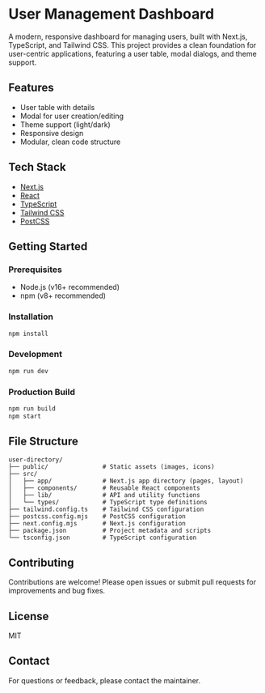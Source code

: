 # User Management Dashboard

A modern, responsive dashboard for managing users, built with Next.js, TypeScript, and Tailwind CSS. This project provides a clean foundation for user-centric applications, featuring a user table, modal dialogs, and theme support.

## Features

- User table with details
- Modal for user creation/editing
- Theme support (light/dark)
- Responsive design
- Modular, clean code structure

## Tech Stack

- [Next.js](https://nextjs.org/)
- [React](https://react.dev/)
- [TypeScript](https://www.typescriptlang.org/)
- [Tailwind CSS](https://tailwindcss.com/)
- [PostCSS](https://postcss.org/)

## Getting Started

### Prerequisites

- Node.js (v16+ recommended)
- npm (v8+ recommended)

### Installation

```bash
npm install
```

### Development

```bash
npm run dev
```

### Production Build

```bash
npm run build
npm start
```

## File Structure

```
user-directory/
├── public/               # Static assets (images, icons)
├── src/
│   ├── app/              # Next.js app directory (pages, layout)
│   ├── components/       # Reusable React components
│   ├── lib/              # API and utility functions
│   └── types/            # TypeScript type definitions
├── tailwind.config.ts    # Tailwind CSS configuration
├── postcss.config.mjs    # PostCSS configuration
├── next.config.mjs       # Next.js configuration
├── package.json          # Project metadata and scripts
└── tsconfig.json         # TypeScript configuration
```

## Contributing

Contributions are welcome! Please open issues or submit pull requests for improvements and bug fixes.

## License

MIT

## Contact

For questions or feedback, please contact the maintainer.
